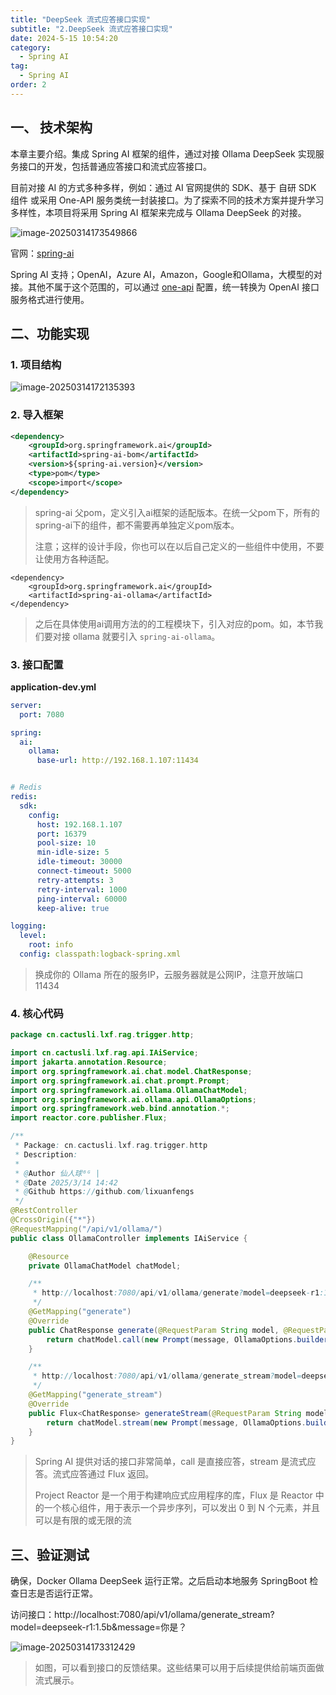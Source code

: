 ```yaml
---
title: "DeepSeek 流式应答接口实现"
subtitle: "2.DeepSeek 流式应答接口实现"
date: 2024-5-15 10:54:20
category:
  - Spring AI
tag:
  - Spring AI
order: 2
---
```


## 一、 技术架构

本章主要介绍。集成 Spring AI 框架的组件，通过对接 Ollama DeepSeek 实现服务接口的开发，包括普通应答接口和流式应答接口。

目前对接 AI 的方式多种多样，例如：通过 AI 官网提供的 SDK、基于 自研 SDK 组件 或采用 One-API 服务类统一封装接口。为了探索不同的技术方案并提升学习多样性，本项目将采用 Spring AI 框架来完成与 Ollama DeepSeek 的对接。

![image-20250314173549866](https://beauties.eu.org/blogimg/main/img1/image-20250314173549866.png)

官网：[spring-ai](https://spring.io/projects/spring-ai)

Spring AI 支持；OpenAI，Azure AI，Amazon，Google和Ollama，大模型的对接。其他不属于这个范围的，可以通过 [one-api](https://github.com/songquanpeng/one-api) 配置，统一转换为 OpenAI 接口服务格式进行使用。

## 二、功能实现

### 1. 项目结构

![image-20250314172135393](https://beauties.eu.org/blogimg/main/img1/image-20250314172135393.png)

### 2. 导入框架

```xml
<dependency>
    <groupId>org.springframework.ai</groupId>
    <artifactId>spring-ai-bom</artifactId>
    <version>${spring-ai.version}</version>
    <type>pom</type>
    <scope>import</scope>
</dependency>
```

>  spring-ai 父pom，定义引入ai框架的适配版本。在统一父pom下，所有的spring-ai下的组件，都不需要再单独定义pom版本。
>
> 注意；这样的设计手段，你也可以在以后自己定义的一些组件中使用，不要让使用方各种适配。



```xml-dtd
<dependency>
    <groupId>org.springframework.ai</groupId>
    <artifactId>spring-ai-ollama</artifactId>
</dependency>
```

> 之后在具体使用ai调用方法的的工程模块下，引入对应的pom。如，本节我们要对接 ollama 就要引入 `spring-ai-ollama`。

### 3. 接口配置

**application-dev.yml**

```yml
server:
  port: 7080

spring:
  ai:
    ollama:
      base-url: http://192.168.1.107:11434


# Redis
redis:
  sdk:
    config:
      host: 192.168.1.107
      port: 16379
      pool-size: 10
      min-idle-size: 5
      idle-timeout: 30000
      connect-timeout: 5000
      retry-attempts: 3
      retry-interval: 1000
      ping-interval: 60000
      keep-alive: true

logging:
  level:
    root: info
  config: classpath:logback-spring.xml

```

>  换成你的 Ollama 所在的服务IP，云服务器就是公网IP，注意开放端口 11434

### 4. 核心代码

```java
package cn.cactusli.lxf.rag.trigger.http;

import cn.cactusli.lxf.rag.api.IAiService;
import jakarta.annotation.Resource;
import org.springframework.ai.chat.model.ChatResponse;
import org.springframework.ai.chat.prompt.Prompt;
import org.springframework.ai.ollama.OllamaChatModel;
import org.springframework.ai.ollama.api.OllamaOptions;
import org.springframework.web.bind.annotation.*;
import reactor.core.publisher.Flux;

/**
 * Package: cn.cactusli.lxf.rag.trigger.http
 * Description:
 *
 * @Author 仙人球⁶ᴳ |
 * @Date 2025/3/14 14:42
 * @Github https://github.com/lixuanfengs
 */
@RestController
@CrossOrigin({"*"})
@RequestMapping("/api/v1/ollama/")
public class OllamaController implements IAiService {

    @Resource
    private OllamaChatModel chatModel;

    /**
     * http://localhost:7080/api/v1/ollama/generate?model=deepseek-r1:1.5b&message=你是？
     */
    @GetMapping("generate")
    @Override
    public ChatResponse generate(@RequestParam String model, @RequestParam String message) {
        return chatModel.call(new Prompt(message, OllamaOptions.builder().model(model).build()));
    }

    /**
     * http://localhost:7080/api/v1/ollama/generate_stream?model=deepseek-r1:1.5b&message=你是？
     */
    @GetMapping("generate_stream")
    @Override
    public Flux<ChatResponse> generateStream(@RequestParam String model, @RequestParam String message) {
        return chatModel.stream(new Prompt(message, OllamaOptions.builder().model(model).build()));
    }
}

```

> Spring AI 提供对话的接口非常简单，call 是直接应答，stream 是流式应答。流式应答通过 Flux 返回。
>
> Project Reactor 是一个用于构建响应式应用程序的库，Flux 是 Reactor 中的一个核心组件，用于表示一个异步序列，可以发出 0 到 N 个元素，并且可以是有限的或无限的流

## 三、验证测试

确保，Docker Ollama DeepSeek 运行正常。之后启动本地服务 SpringBoot 检查日志是否运行正常。

访问接口：http://localhost:7080/api/v1/ollama/generate_stream?model=deepseek-r1:1.5b&message=你是？

![image-20250314173312429](https://beauties.eu.org/blogimg/main/img1/image-20250314173312429.png)

> 如图，可以看到接口的反馈结果。这些结果可以用于后续提供给前端页面做流式展示。
